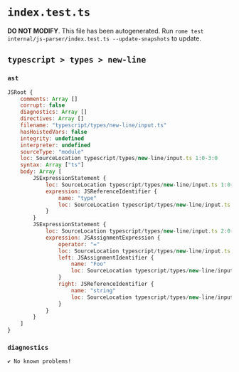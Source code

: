 # `index.test.ts`

**DO NOT MODIFY**. This file has been autogenerated. Run `rome test internal/js-parser/index.test.ts --update-snapshots` to update.

## `typescript > types > new-line`

### `ast`

```javascript
JSRoot {
	comments: Array []
	corrupt: false
	diagnostics: Array []
	directives: Array []
	filename: "typescript/types/new-line/input.ts"
	hasHoistedVars: false
	integrity: undefined
	interpreter: undefined
	sourceType: "module"
	loc: SourceLocation typescript/types/new-line/input.ts 1:0-3:0
	syntax: Array ["ts"]
	body: Array [
		JSExpressionStatement {
			loc: SourceLocation typescript/types/new-line/input.ts 1:0-1:4
			expression: JSReferenceIdentifier {
				name: "type"
				loc: SourceLocation typescript/types/new-line/input.ts 1:0-1:4 (type)
			}
		}
		JSExpressionStatement {
			loc: SourceLocation typescript/types/new-line/input.ts 2:0-2:13
			expression: JSAssignmentExpression {
				operator: "="
				loc: SourceLocation typescript/types/new-line/input.ts 2:0-2:12
				left: JSAssignmentIdentifier {
					name: "Foo"
					loc: SourceLocation typescript/types/new-line/input.ts 2:0-2:3 (Foo)
				}
				right: JSReferenceIdentifier {
					name: "string"
					loc: SourceLocation typescript/types/new-line/input.ts 2:6-2:12 (string)
				}
			}
		}
	]
}
```

### `diagnostics`

```
✔ No known problems!

```
